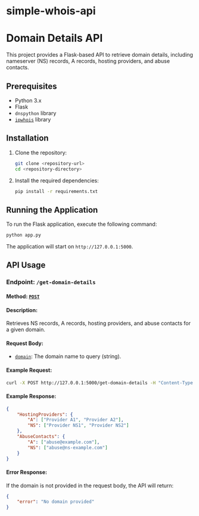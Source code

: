# simple-whois-api

# Domain Details API

This project provides a Flask-based API to retrieve domain details, including nameserver (NS) records, A records, hosting providers, and abuse contacts.

## Prerequisites

- Python 3.x
- Flask
- `dnspython` library
- [`ipwhois`](command:_github.copilot.openSymbolFromReferences?%5B%22%22%2C%5B%7B%22uri%22%3A%7B%22scheme%22%3A%22file%22%2C%22authority%22%3A%22%22%2C%22path%22%3A%22%2Fworkspaces%2Fsimple-whois-api%2Fapp.py%22%2C%22query%22%3A%22%22%2C%22fragment%22%3A%22%22%7D%2C%22pos%22%3A%7B%22line%22%3A2%2C%22character%22%3A5%7D%7D%5D%2C%227cdee693-cc7a-4ad3-ba9c-23bbd292aa17%22%5D "Go to definition") library

## Installation

1. Clone the repository:
    ```sh
    git clone <repository-url>
    cd <repository-directory>
    ```

2. Install the required dependencies:
    ```sh
    pip install -r requirements.txt
    ```

## Running the Application

To run the Flask application, execute the following command:
```sh
python app.py
```

The application will start on `http://127.0.0.1:5000`.

## API Usage

### Endpoint: `/get-domain-details`

#### Method: [`POST`](command:_github.copilot.openSymbolFromReferences?%5B%22%22%2C%5B%7B%22uri%22%3A%7B%22scheme%22%3A%22file%22%2C%22authority%22%3A%22%22%2C%22path%22%3A%22%2Fworkspaces%2Fsimple-whois-api%2Fapp.py%22%2C%22query%22%3A%22%22%2C%22fragment%22%3A%22%22%7D%2C%22pos%22%3A%7B%22line%22%3A98%2C%22character%22%3A44%7D%7D%5D%2C%227cdee693-cc7a-4ad3-ba9c-23bbd292aa17%22%5D "Go to definition")

#### Description:
Retrieves NS records, A records, hosting providers, and abuse contacts for a given domain.

#### Request Body:
- [`domain`](command:_github.copilot.openSymbolFromReferences?%5B%22%22%2C%5B%7B%22uri%22%3A%7B%22scheme%22%3A%22file%22%2C%22authority%22%3A%22%22%2C%22path%22%3A%22%2Fworkspaces%2Fsimple-whois-api%2Fapp.py%22%2C%22query%22%3A%22%22%2C%22fragment%22%3A%22%22%7D%2C%22pos%22%3A%7B%22line%22%3A7%2C%22character%22%3A19%7D%7D%5D%2C%227cdee693-cc7a-4ad3-ba9c-23bbd292aa17%22%5D "Go to definition"): The domain name to query (string).

#### Example Request:
```sh
curl -X POST http://127.0.0.1:5000/get-domain-details -H "Content-Type: application/json" -d '{"domain": "example.com"}'
```

#### Example Response:
```json
{
    "HostingProviders": {
        "A": ["Provider A1", "Provider A2"],
        "NS": ["Provider NS1", "Provider NS2"]
    },
    "AbuseContacts": {
        "A": ["abuse@example.com"],
        "NS": ["abuse@ns-example.com"]
    }
}
```

#### Error Response:
If the domain is not provided in the request body, the API will return:
```json
{
    "error": "No domain provided"
}
```


